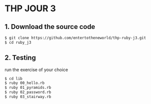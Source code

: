# THP JOUR 3

## 1. Download the source code

```bash
$ git clone https://github.com/entertotheneworld/thp-ruby-j3.git
$ cd ruby_j3
```

## 2. Testing

run the exercise of your choice

```bash
$ cd lib
$ ruby 00_hello.rb
$ ruby 01_pyramids.rb
$ ruby 02_password.rb
$ ruby 03_stairway.rb
```